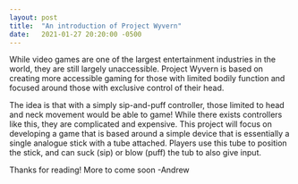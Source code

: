 ```yaml
---
layout: post
title:  "An introduction of Project Wyvern"
date:   2021-01-27 20:20:00 -0500
---
```

While video games are one of the largest entertainment industries in the world, they are still largely unaccessible. Project Wyvern is based on creating more accessible gaming for those with limited bodily function and focused around those with exclusive control of their head. 

The idea is that with a simply sip-and-puff controller, those limited to head and neck movement would be able to game! While there exists controllers like this, they are complicated and expensive. This project will focus on developing a game that is based around a simple device that is essentially a single analogue stick with a tube attached. Players use this tube to position the stick, and can suck (sip) or blow (puff) the tub to also give input.

Thanks for reading! More to come soon
-Andrew